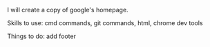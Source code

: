 I will create a copy of google's homepage.

Skills to use: cmd commands, git commands, html, chrome dev tools

Things to do: add footer